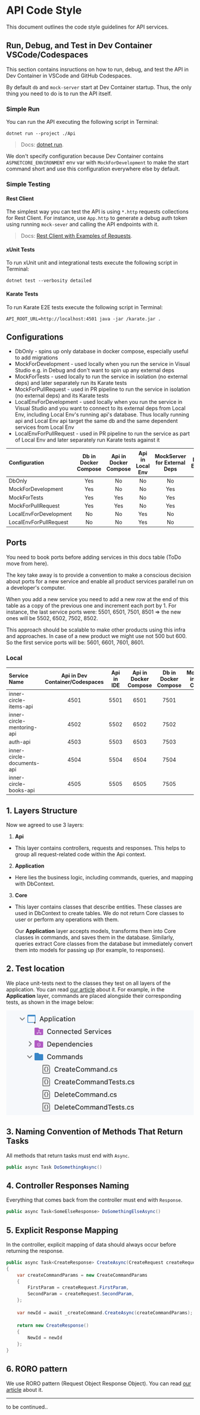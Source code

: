 # API Code Style

This document outlines the code style guidelines for API services.

## Run, Debug, and Test in Dev Container VSCode/Codespaces

This section contains insructions on how to run, debug, and test the API in Dev Container in VSCode and GitHub Codespaces.

By default `db` and `mock-server` start at Dev Container startup. Thus, the only thing you need to do is to run the API itself.

### Simple Run
You can run the API executing the following script in Terminal:
```cli
dotnet run --project ./Api
```
>Docs: [dotnet run](https://learn.microsoft.com/en-us/dotnet/core/tools/dotnet-run).

We don't specify configuration because Dev Container contains `ASPNETCORE_ENVIRONMENT` env var with `MockForDevelopment` to make the start command short and use this configuration everywhere else by default.

### Simple Testing

#### Rest Client
The simplest way you can test the API is using `*.http` requests collections for Rest Client. For instance, use `App.http` to generate a debug auth token using running `mock-sever` and calling the API endpoints with it.

>Docs: [Rest Client with Examples of Requests](https://marketplace.visualstudio.com/items?itemName=humao.rest-client).

#### xUnit Tests

To run xUnit unit and integrational tests execute the following script in Terminal:
```cli
dotnet test --verbosity detailed
```

#### Karate Tests

To run Karate E2E tests execute the following script in Terminal:
```cli
API_ROOT_URL=http://localhost:4501 java -jar /karate.jar .
```

## Configurations

- DbOnly - spins up only database in docker compose, especially useful to add migrations
- MockForDevelopment - used locally when you run the service in Visual Studio e.g. in Debug and don't want to spin up any external deps
- MockForTests - used locally to run the service in isolation (no external deps) and later separately run its Karate tests
- MockForPullRequest - used in PR pipeline to run the service in isolation (no external deps) and its Karate tests
- LocalEnvForDevelopment - used locally when you run the service in Visual Studio and you want to connect to its external deps from Local Env, including Local Env's running api's database. Thus locally running api and Local Env api target the same db and the same dependent services from Local Env
- LocalEnvForPullRequest - used in PR pipeline to run the service as part of Local Env and later separately run Karate tests against it

| Configuration              | Db in Docker Compose | Api in Docker Compose | Api in Local Env | MockServer for External Deps |  Local Env for External Deps | Run Karate Tests |
| :---------------- | :------: | :------: | :------: | :------: | :------: | :------: |
| DbOnly                 |   Yes   |   No   |   No   |   No   |   No   |   No   |
| MockForDevelopment     |   Yes   |   No   |   No   |   Yes  |   No   |   No   |
| MockForTests           |   Yes   |   Yes  |   No   |   Yes  |   No   |   No   |
| MockForPullRequest     |   Yes   |   Yes  |   No   |   Yes  |   No   |   Yes  |
| LocalEnvForDevelopment |   No    |   No   |   Yes  |   No   |   Yes  |   No   |
| LocalEnvForPullRequest |   No    |   No   |   Yes  |   No   |   Yes  |   Yes  |

## Ports

You need to book ports before adding services in this docs table (ToDo move from here).

The key take away is to provide a convention to make a conscious decision about ports for a new service and enable all product services parallel run on a developer's computer.

When you add a new service you need to add a new row at the end of this table as a copy of the previous one and increment each port by 1. For instance, the last service ports were: 5501, 6501, 7501, 8501 => the new ones will be 5502, 6502, 7502, 8502.

This approach should be scalable to make other products using this infra and approaches. In case of a new product we might use not 500 but 600. So the first service ports will be: 5601, 6601, 7601, 8601.

### Local
| Service Name               | Api in Dev Container/Codespaces | Api in IDE | Api in Docker Compose |  Db in Docker Compose |MockServer in Docker Compose |
| :------------------------- | :-----------------------------: | :--------: | :-------------------: | :-------------------: | :-------------------------: |
| inner-circle-items-api     |               4501              |    5501    |          6501         |          7501         |             8501            |
| inner-circle-mentoring-api |               4502              |    5502    |          6502         |          7502         |             8502            |
| auth-api                   |               4503              |    5503    |          6503         |          7503         |             8503            |
| inner-circle-documents-api |               4504              |    5504    |          6504         |          7504         |             8504            |
| inner-circle-books-api     |               4505              |    5505    |          6505         |          7505         |             8505            |


## 1. Layers Structure

Now we agreed to use 3 layers:

1. **Api**

- This layer contains controllers, requests and responses. This helps to group all request-related code within the Api context.

2. **Application**

- Here lies the business logic, including commands, queries, and mapping with DbContext.

3. **Core**

- This layer contains classes that describe entities. These classes are used in DbContext to create tables. We do not return Core classes to user or perform any operations with them. 
   
   Our **Application** layer accepts models, transforms them into Core classes in commands, and saves them in the database. Similarly, queries extract Core classes from the database but immediately convert them into models for passing up (for example, to responses).


## 2. Test location

We place unit-tests next to the classes they test on all layers of the application. You can read [our article](https://www.tourmalinecore.com/articles/dotnet-unit-testing) about it. For example, in the **Application** layer, commands are placed alongside their corresponding tests, as shown in the image below:

![Tests Location Example](./images/tests-location-example.png)


## 3. Naming Convention of Methods That Return Tasks

All methods that return tasks must end with `Async`.

```csharp
public async Task DoSomethingAsync()
```


## 4. Controller Responses Naming

Everything that comes back from the controller must end with `Response`.

```csharp
public async Task<SomeElseResponse> DoSomethingElseAsync()
```


## 5. Explicit Response Mapping

In the controller, explicit mapping of data should always occur before returning the response.

```csharp
public async Task<CreateResponse> CreateAsync(CreateRequest createRequest)
{
    var createCommandParams = new CreateCommandParams
    {
        FirstParam = createRequest.FirstParam,
        SecondParam = createRequest.SecondParam,
    };

    var newId = await _createCommand.CreateAsync(createCommandParams);

    return new CreateResponse()
    {
        NewId = newId
    };
}
```


## 6. RORO pattern

We use RORO pattern (Request Object Response Object). You can read 
[our article](https://www.tourmalinecore.com/articles/React) about it.

---
to be continued..
